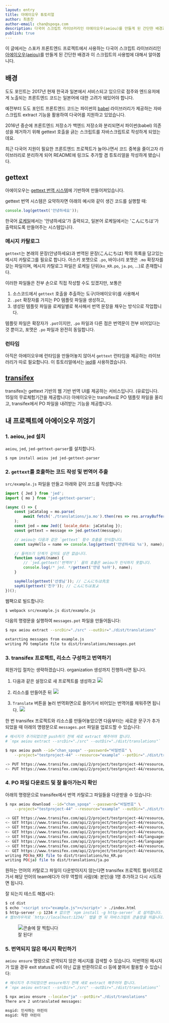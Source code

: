 ```yaml
---
layout: entry
title: 아에이오우 튜토리얼
author: 최종찬
author-email: chan@spoqa.com
description: 다국어 스크립트 라이브러리인 아에이오우(aeiou)를 만들게 된 간단한 배경과 사용법에 대해서 알아봅니다.
publish: true
---
```


이 글에서는 스포카 프론트엔드 프로젝트에서 사용하는 다국어 스크립트 라이브러리인
[아에이오우(aeiou)](https://github.com/spoqa/aeiou)를 만들게 된 간단한 배경과 이 스크립트의 사용법에 대해서 알아봅니다.

## 배경
도도 포인트는 2017년 현재 한국과 일본에서 서비스되고 있으므로
점주와 엔드유저에게 노출되는 프론트엔드 코드는 일본어에 대한 고려가 돼있어야 합니다.

예전부터 도도 포인트 프론트엔드 코드는 파이썬의 [babel](http://babel.pocoo.org/en/latest/index.html)
라이브러리가 제공하는 자바스크립트 extract 기능을 활용하여 다국어를 지원하고 있었습니다.

2016년 중순에 프론트엔드 저장소가 백엔드 저장소와 분리되면서 파이썬(babel) 의존성을 제거하기 위해
gettext 호출을 긁는 스크립트를 자바스크립트로 작성하게 되었는데요.

최근 다국어 지원이 필요한 프론트엔드 프로젝트가 늘어나면서 코드 중복을 줄이고자 라이브러리로 분리하게 되어
README에 링크도 추가할 겸 튜토리얼을 작성하게 됐습니다.

## gettext
아에이오우는 [gettext 번역 시스템](https://en.wikipedia.org/wiki/Gettext)에 기반하여 만들어져있습니다.

gettext 번역 시스템은 요약하자면 아래의 예시와 같이 생긴 코드를 실행할 때:

```js
console.log(gettext('안녕하세요'));
```

한국어 [로케일](https://ko.wikipedia.org/wiki/%EB%A1%9C%EC%BC%80%EC%9D%BC)에서는
'안녕하세요'가 출력되고, 일본어 로케일에서는 'こんにちは'가 출력되도록 만들어주는 시스템입니다.

### 메시지 카탈로그
`gettext`는 본래의 문장(안녕하세요)과 번역된 문장(こんにちは) 짝의 목록을 담고있는 메시지 카탈로그를 필요로 합니다.
아스키 포맷으로 `.po`, 바이너리 포맷은 `.mo` 확장자를 갖는 파일이며,
메시지 카탈로그 파일은 로케일 단위(`ko_KR.po`, `ja.po`, ...)로 존재합니다.

이러한 파일들은 전부 손으로 직접 작성할 수도 있겠지만, 보통은

1. 소스코드에서 `gettext` 호출을 추출하는 도구(아에이오우)를 사용해서
2. `.pot` 확장자를 가지는 PO 템플릿 파일을 생성하고,
3. 생성된 템플릿 파일을 로케일별로 복사해서 번역 문장을 채우는 방식으로 작업합니다.

템플릿 파일은 확장자가 `.pot`이지만, `.po` 파일과 다른 점은 번역문이 전부 비어있다는 것 뿐이고, 포맷은 `.po` 파일과 완전히 동일합니다.

### 런타임
아직은 아에이오우에 런타임을 만들어놓지 않아서 `gettext` 런타임을 제공하는 라이브러리가 따로 필요합니다.
이 튜토리얼에서는 [jed](https://github.com/messageformat/Jed)를 사용하겠습니다.

## [transifex](https://www.transifex.com/)
transifex는 gettext 기반의 웹 기반 번역 UI를 제공하는 서비스입니다. (유료입니다. 15일의 무료체험기간을 제공합니다)
아에이오우는 transifex로 PO 템플릿 파일을 올리고, transifex에서 PO 파일을 내려받는 기능을 제공합니다.

## 내 프로젝트에 아에이오우 끼얹기

### 1. aeiou, jed 설치
`aeiou`, `jed`, `jed-gettext-parser`를 설치합니다.

```sh
$ npm install aeiou jed jed-gettext-parser
```

### 2. `gettext`를 호출하는 코드 작성 및 번역어 추출

`src/example.js` 파일을 만들고 아래와 같이 코드를 작성합니다:

```js
import { Jed } from 'jed';
import { mo } from 'jed-gettext-parser';

(async () => {
    const jaCatalog = mo.parse(
        await fetch('./translations/ja.mo').then(res => res.arrayBuffer())
    );
    const jed = new Jed({ locale_data: jaCatalog });
    const gettext = message => jed.gettext(message);

    // aeiou는 다음과 같은 `gettext` 함수 호출을 인식합니다.
    const sayHello = name => console.log(gettext('안녕하세요 %s'), name);

    // 들여쓰기 단계가 깊어도 상관 없습니다.
    function sayHi(name) {
        // `jed.gettext('번역어')` 꼴의 호출은 aeiou가 인식하지 못합니다.
        console.log(/* jed. */gettext('안녕 %s야'), name);
    }

    sayHello(gettext('선생님')); // こんにちは先生
    sayHi(gettext('친구')); // こんにちは友よ
})();
```

웹팩으로 빌드합니다:

```sh
$ webpack src/example.js dist/example.js
```

다음의 명령문을 실행하여 `messages.pot` 파일을 만들어둡니다:

```sh
$ npx aeiou extract --srcDir="./src" --outDir="./dist/translations"

extarcting messages from example.js
writing PO template file to dist/translations/messages.pot
```

### 3. transifex 프로젝트, 리소스 구성하고 번역하기
회원가입 절차는 생략하겠습니다. organization 생성까지 진행하시면 됩니다.

1. 다음과 같은 설정으로 새 프로젝트를 생성하고
    <img src="/images/2017-09-26/1.png" style="padding: 0; border: 1px solid #e1e4e6">

2. 리소스를 만들어준 뒤
    <img src="/images/2017-09-26/2.png" style="padding: 0; border: 1px solid #e1e4e6">

3. `Translate` 버튼을 눌러 번역화면으로 들어가서 비어있는 번역어를 채워주면 됩니다.
    <img src="/images/2017-09-26/3.png" style="padding: 0; border: 1px solid #e1e4e6">

한 번 transifex 프로젝트와 리소스를 만들어놓았으면
다음부터는 새로운 문구가 추가되었을 때 아래의 명령문으로 `messages.pot` 파일을 업로드할 수 있습니다:

```sh
# 메시지가 추가되었으면 push하기 전에 새로 extract 해주어야 합니다.
# `npx aeiou extract --srcDir="./src" --outDir="./dist/translations"`

$ npx aeiou push --id="chan_spoqa" --password="비밀번호" \
    --project="testproject-44" --resource="example" --potDir="./dist/translations"

-> PUT https://www.transifex.com/api/2/project/testproject-44/resource/example/content
<- PUT https://www.transifex.com/api/2/project/testproject-44/resource/example/content

```

### 4. PO 파일 다운로드 및 잘 돌아가는지 확인
아래의 명령문으로 transifex에서 번역 카탈로그 파일들을 다운받을 수 있습니다:

```sh
$ npx aeiou download --id="chan_spoqa" --password="비밀번호" \
    --project="testproject-44" --resource="example" --outDir="./dist/translations"

-> GET https://www.transifex.com/api/2/project/testproject-44/resource/example
<- GET https://www.transifex.com/api/2/project/testproject-44/resource/example
-> GET https://www.transifex.com/api/2/project/testproject-44/resource/example/content
<- GET https://www.transifex.com/api/2/project/testproject-44/resource/example/content
-> GET https://www.transifex.com/api/2/project/testproject-44/languages
<- GET https://www.transifex.com/api/2/project/testproject-44/languages
-> GET https://www.transifex.com/api/2/project/testproject-44/resource/example/translation/ja
<- GET https://www.transifex.com/api/2/project/testproject-44/resource/example/translation/ja
writing PO(ko_KR) file to dist/translations/ko_KR.po
writing PO(ja) file to dist/translations/ja.po

```

원하는 언어의 카탈로그 파일이 다운받아지지 않는다면
transifex 프로젝트 웹사이트로 가서 해당 언어의 team에다가
아무 역할의 사람(예: 본인)을 1명 추가하고 다시 시도하면 됩니다.

잘 되는지 테스트 해봅시다:

```sh
$ cd dist
$ echo '<script src="example.js"></script>' > ./index.html
$ http-server -p 1234 # 없으면 `npm install -g http-server` 로 설치합니다.
# 웹브라우저로 `http://localhost:1234/` 탭을 연 뒤 자바스크립트 콘솔창을 띄웁니다.
```

<figure>
    <img
        alt="콘솔에 잘 찍힙니다"
        src="/images/2017-09-26/done.png"
        style="margin: 0 auto; padding: 0; border: 1px solid #e1e4e6">
    <figcaption>잘 된다!</figcaption>
</figure>

### 5. 번역되지 않은 메시지 확인하기

`aeiou ensure` 명령으로 번역되지 않은 메시지를 검색할 수 있습니다.
미번역된 메시지가 있을 경우 exit status로 `0`이 아닌 값을 반환하므로 ci 등에 붙여서 활용할 수 있습니다:

```sh
# 메시지가 추가되었으면 ensure하기 전에 새로 extract 해주어야 합니다.
# `npx aeiou extract --srcDir="./src" --outDir="./dist/translations"`

$ npx aeiou ensure --locale="ja" --potDir="./dist/translations"
There are 2 untranslated messages:

msgid: 인사하는 어린이
msgid: 착한 어린이
```
